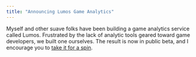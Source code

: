 ```yaml
---
title: "Announcing Lumos Game Analytics"
---
```


Myself and other suave folks have been building a game analytics service called Lumos. Frustrated by the lack of analytic tools geared toward game developers, we built one ourselves. The result is now in public beta, and I encourage you to [take it for a spin](http://www.uselumos.com/).
